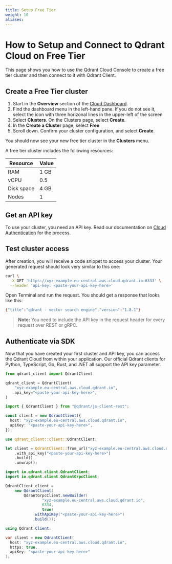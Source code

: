 ```yaml
---
title: Setup Free Tier 
weight: 10
aliases:
---
```


# How to Setup and Connect to Qdrant Cloud on Free Tier
This page shows you how to use the Qdrant Cloud Console to create a free tier cluster and then connect to it with Qdrant Client. 

## Create a Free Tier cluster

1. Start in the **Overview** section of the [Cloud Dashboard](https://cloud.qdrant.io/). 
1. Find the dashboard menu in the left-hand pane. If you do not see it, select
   the icon with three horizonal lines in the upper-left of the screen
1. Select **Clusters**. On the Clusters page, select **Create**.
1. In the **Create a Cluster** page, select **Free**
1. Scroll down. Confirm your cluster configuration, and select **Create**.

You should now see your new free tier cluster in the **Clusters** menu.

A free tier cluster includes the following resources:

| Resource   | Value |
|------------|-------|
| RAM        | 1 GB  |
| vCPU       | 0.5   |
| Disk space | 4 GB  |
| Nodes      | 1     |

## Get an API key

To use your cluster, you need an API key. Read our documentation on [Cloud
Authentication](/documentation/cloud/authentication/) for the process. 

## Test cluster access

After creation, you will receive a code snippet to access your cluster. Your generated request should look very similar to this one:

```bash
curl \
  -X GET 'https://xyz-example.eu-central.aws.cloud.qdrant.io:6333' \
  --header 'api-key: <paste-your-api-key-here>'
```
Open Terminal and run the request. You should get a response that looks like this:

```bash
{"title":"qdrant - vector search engine","version":"1.8.1"}
```

> **Note:** You need to include the API key in the request header for every
> request over REST or gRPC.

## Authenticate via SDK

Now that you have created your first cluster and API key, you can access the
Qdrant Cloud from within your application.
Our official Qdrant clients for Python, TypeScript, Go, Rust, and .NET all
support the API key parameter. 

```python
from qdrant_client import QdrantClient

qdrant_client = QdrantClient(
    "xyz-example.eu-central.aws.cloud.qdrant.io",
    api_key="<paste-your-api-key-here>",
)
```

```typescript
import { QdrantClient } from "@qdrant/js-client-rest";

const client = new QdrantClient({
  host: "xyz-example.eu-central.aws.cloud.qdrant.io",
  apiKey: "<paste-your-api-key-here>",
});
```

```rust
use qdrant_client::client::QdrantClient;

let client = QdrantClient::from_url("xyz-example.eu-central.aws.cloud.qdrant.io:6334")
    .with_api_key("<paste-your-api-key-here>")
    .build()
    .unwrap();
```

```java
import io.qdrant.client.QdrantClient;
import io.qdrant.client.QdrantGrpcClient;

QdrantClient client =
    new QdrantClient(
        QdrantGrpcClient.newBuilder(
                "xyz-example.eu-central.aws.cloud.qdrant.io",
                6334,
                true)
            .withApiKey("<paste-your-api-key-here>")
            .build());
```

```csharp
using Qdrant.Client;

var client = new QdrantClient(
  host: "xyz-example.eu-central.aws.cloud.qdrant.io",
  https: true,
  apiKey: "<paste-your-api-key-here>"
);
```
